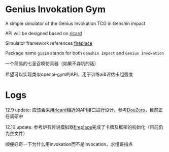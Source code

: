 # Genius Invokation Gym

A simple simulator of the Genius Invokation TCG in Genshin impact

API will be designed based on [rlcard](https://github.com/datamllab/rlcard)

Simulator framework references [fireplace](https://github.com/jleclanche/fireplace)

Package name `gisim` stands for both `Genshin Impact` and `Genius Invokation`

一个简易的七圣召唤仿真器（如果不弃坑的话）

希望可以实现类似openai-gym的API，用于训练ai&评估卡组强度


# Logs

12.9 update: 应该会采用[rlcard](https://github.com/datamllab/rlcard)相近的API接口进行设计，参考[DouZero](https://github.com/kwai/DouZero)，目前正在调研中

12.10 update: 参考炉石传说模拟器[fireplace](https://github.com/jleclanche/fireplace)完成了卡牌及框架的初始化（目前仍为空文件）

顺便好奇一下为什么用invokation而不是invocation，求懂哥指点


